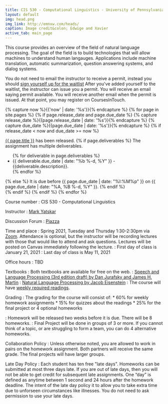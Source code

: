 ```yaml
---
title: CIS 530 - Computational Linguistics - University of Pennsylvania
layout: default
img: head.png
img_link: http://emnxw.com/heads/
caption: Image credit&colon; Edwige and Xavier
active_tab: main_page 
---
```


<!--This course will provide an introduction to computational linguistics, focusing on algorithms, models, and applications.--> 
This course provides an overview of the field of natural language processing. The goal of the field is to build technologies that will allow machines to understand human langauges. Applications include machine translation, automatic summarization, question answering systems, and dialog systems.

<!--<div class="alert alert-success" markdown="1">
CIS 530 will be offered in the Fall by Dr. Clayton Greenberg.  He will be using the CIS waitlist system to issue permits and manage enrollment.  .
!-->
You do not need to email the instructor to receive a permit, instead you should [sign yourself up for the waitlist](https://forms.cis.upenn.edu/waitlist/index.php)
After you've added yourself to the waitlist, the instructor can issue you a permit.  You will receive an email saying permit available. You will receive another email when the permit is issued. At that point, you may register on CoursesInTouch. 


<!--

If you didn't get a permit for the course, but you're still hoping to get in, then you should follow these steps:
1. [Join the class Piazza](https://piazza.com/upenn/spring2020/cis530).
2. [Add yourself to Gradescope](https://www.gradescope.com/courses/80035) with the entry code __MGZXK3__.
3. [Complete Homework 1](http://computational-linguistics-class.org/assignment1.html) by Wednesday (Jan 22nd) before midnight.

If you don't turn in HW1 on time, then you won't be considered for enrollment if any additional permits become available. 
</div>

<div class="alert alert-info" markdown="1">
Grading updates:
* You can opt to take the course pass/fail.
* I'm giving everyone 10 extra late days. You can use up to 3 late days per HW or quiz.
* Since the team-based project is now harder to coordinate, I'm offering a HW option.  You can opt to do 4 weekly HW assignments instead of the term project.
* I'm allowing everyone to drop their lowest scoring quiz 
* I'm allowing everyone to drop their lowest scoring homework assignment (you cannot drop project milestones if you opt to do the project)
</div>

-->

<!-- Display an alert about upcoming homework assignments -->
{% capture now %}{{'now' | date: '%s'}}{% endcapture %}
{% for page in site.pages %}
{% if page.release_date and page.due_date %}
{% capture release_date %}{{page.release_date | date: '%s'}}{% endcapture %}
{% capture due_date %}{{page.due_date | date: '%s'}}{% endcapture %}
{% if release_date < now and due_date >= now %}
<div class="alert alert-info">
<a href="{{page.url}}">{{ page.title }}</a> has been released.  
{% if page.deliverables %}
The assignment has multiple deliverables.
<ul>
{% for deliverable in page.deliverables %}
<li>{{ deliverable.due_date | date: "%b %-d, %Y" }} - {{deliverable.description}}.</li>
{% endfor %}
</ul>
{% else %}
It is due before {{ page.due_date | date: "%I:%M%p" }} on {{ page.due_date | date: "%A, %B %-d, %Y" }}.
{% endif %}
</div>
{% endif %}
{% endif %}
{% endfor %}
<!-- End alert for upcoming homework assignments -->

Course number
: CIS 530 - Computational Linguistics 

Instructor
: [Mark Yatskar](http://www.markyatskar.com/) 

Discussion Forum
: [Piazza](http://piazza.com/upenn/spring2021/cis530)

Time and place
: Spring 2021, Tuesday and Thursday 1:30-2:30pm via [Zoom](https://upenn.zoom.us/j/98444480663?pwd=R0doOXc2eGs1VXI4MEpWcTJpbm5UQT09). Attendance is optional, but the instructor will be recording lectures with those that would like to attend and ask questions. Lectures will be posted on Canvas immediately following the lecture.
: First day of class is January 21, 2021
: Last day of class is May 11, 2021


Office hours
: TBD 


Textbooks
: Both textbooks are available for free on the web. 
: [Speech and Language Processing (3rd edition draft) by Dan Jurafsky and James H. Martin](https://web.stanford.edu/~jurafsky/slp3/)
: [Natural Language Processing by Jacob Eisenstein](https://github.com/jacobeisenstein/gt-nlp-class/tree/master/notes)
: The course will have [weekly required readings](lectures.html).  


Grading
: The grading for the course will consist of:
    * 60% for weekly homework assignments 
    * 15% for quizzes about the readings
    * 25% for the final project or 4 optional homeworks

: Homework will be released two weeks before it is due. There will be 8 homeworks.
: Final Project will be done in groups of 3 or more. If you cannot think of a topic, or are struggling to form a team, you can do 4 alternative homeworks.  
    
Collaboration Policy
: Unless otherwise noted, you are allowed to work in pairs on the homework assignment.  Both partners will receive the same grade.  The final projects will have larger groups. 

Late Day Policy
: Each student has ten free "late days". Homeworks can be submitted at most three days late. If you are out of late days, then you will not be able to get credit for subsequent late assignments. One “day” is defined as anytime between 1 second and 24 hours after the homework deadline. The intent of the late day policy it to allow you to take extra time due to unforseen circumstances like illnesses. You do not need to ask permission to use your late days.


